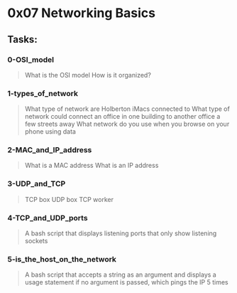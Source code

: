 # 0x07 Networking Basics

## Tasks:

### 0-OSI_model
> What is the OSI model
> How is it organized?

### 1-types_of_network
> What type of network are Holberton iMacs connected to
> What type of network could connect an office in one building to another office a few streets away
> What network do you use when you browse on your phone using data

### 2-MAC_and_IP_address
> What is a MAC address
> What is an IP address

### 3-UDP_and_TCP
> TCP box
> UDP box
> TCP worker

### 4-TCP_and_UDP_ports
> A bash script that displays listening ports that only show listening sockets

### 5-is_the_host_on_the_network
> A bash script that accepts a string as an argument and displays a usage statement if no argument is passed, which pings the IP 5 times
